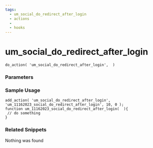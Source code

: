 ```yaml
---
tags: 
  - um_social_do_redirect_after_login
  - actions
  - 
  - hooks
---
```

# um\_social\_do\_redirect\_after\_login

``` php:no-line-numbers
do_action( 'um_social_do_redirect_after_login',  )
```
<div class='hook-sep'></div>

### Parameters

<div class='hook-sep'></div>



### Sample Usage

``` php:no-line-numbers
add_action( 'um_social_do_redirect_after_login', 'um_11162023_social_do_redirect_after_login', 10, 0 );
function um_11162023_social_do_redirect_after_login(  ){
 // do something
}
```
<div class='hook-sep'></div>



### Related Snippets

Nothing was found

